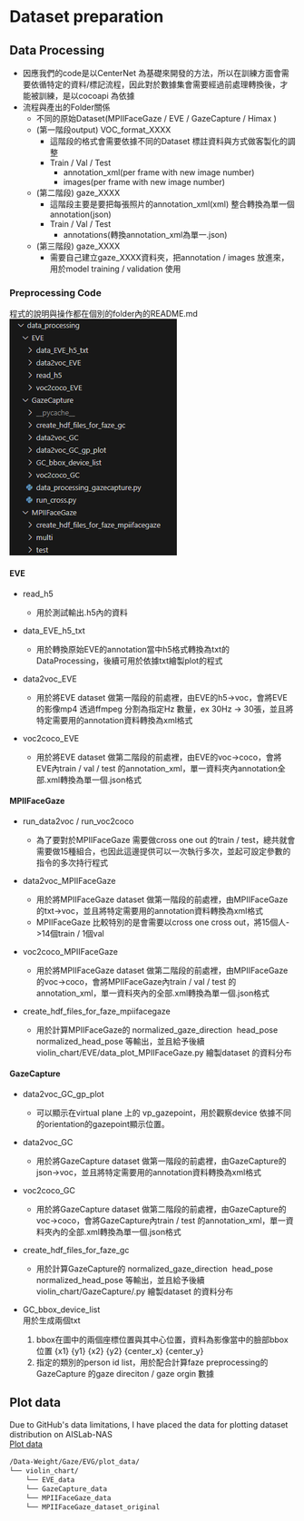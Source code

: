 # Dataset preparation


## Data Processing  

- 因應我們的code是以CenterNet 為基礎來開發的方法，所以在訓練方面會需要依循特定的資料/標記流程，因此對於數據集會需要經過前處理轉換後，才能被訓練，是以cocoapi 為依據
- 流程與產出的Folder關係 
  - 不同的原始Dataset(MPIIFaceGaze / EVE / GazeCapture / Himax ) 
  - (第一階段output) VOC_format_XXXX
    - 這階段的格式會需要依據不同的Dataset 標註資料與方式做客製化的調整
    - Train / Val / Test
      - annotation_xml(per frame with new image number)
      - images(per frame with new image number)
  - (第二階段) gaze_XXXX
    - 這階段主要是要把每張照片的annotation_xml(xml) 整合轉換為單一個annotation(json)
    - Train / Val / Test
       - annotations(轉換annotation_xml為單一.json)
  - (第三階段) gaze_XXXX
      - 需要自己建立gaze_XXXX資料夾，把annotation / images 放進來，用於model training / validation 使用  


### Preprocessing Code

程式的說明與操作都在個別的folder內的README.md  
<img src="images/folder.png" alt="alt text" />

#### EVE
- read_h5
  - 用於測試輸出.h5內的資料

- data_EVE_h5_txt
  - 用於轉換原始EVE的annotation當中h5格式轉換為txt的DataProcessing，後續可用於依據txt繪製plot的程式

- data2voc_EVE
  - 用於將EVE dataset 做第一階段的前處裡，由EVE的h5->voc，會將EVE 的影像mp4 透過ffmpeg 分割為指定Hz 數量，ex 30Hz -> 30張，並且將特定需要用的annotation資料轉換為xml格式  

- voc2coco_EVE
  - 用於將EVE dataset 做第二階段的前處裡，由EVE的voc->coco，會將EVE內train / val / test 的annotation_xml，單一資料夾內annotation全部.xml轉換為單一個.json格式  


#### MPIIFaceGaze
- run_data2voc / run_voc2coco
  - 為了要對於MPIIFaceGaze 需要做cross one out 的train / test，總共就會需要做15種組合，也因此這邊提供可以一次執行多次，並起可設定參數的指令的多次持行程式  

- data2voc_MPIIFaceGaze
  - 用於將MPIIFaceGaze dataset 做第一階段的前處裡，由MPIIFaceGaze的txt->voc，並且將特定需要用的annotation資料轉換為xml格式    
  - MPIIFaceGaze 比較特別的是會需要以cross one cross out，將15個人->14個train / 1個val

- voc2coco_MPIIFaceGaze
  - 用於將MPIIFaceGaze dataset 做第二階段的前處裡，由MPIIFaceGaze的voc->coco，會將MPIIFaceGaze內train / val / test 的annotation_xml，單一資料夾內的全部.xml轉換為單一個.json格式  
- create_hdf_files_for_faze_mpiifacegaze
  - 用於計算MPIIFaceGaze的 normalized_gaze_direction  head_pose normalized_head_pose 等輸出，並且給予後續violin_chart/EVE/data_plot_MPIIFaceGaze.py 繪製dataset 的資料分布  
#### GazeCapture

- data2voc_GC_gp_plot
  - 可以顯示在virtual plane 上的 vp_gazepoint，用於觀察device 依據不同的orientation的gazepoint顯示位置。

- data2voc_GC
  - 用於將GazeCapture dataset 做第一階段的前處裡，由GazeCapture的json->voc，並且將特定需要用的annotation資料轉換為xml格式  

- voc2coco_GC
  - 用於將GazeCapture dataset 做第二階段的前處裡，由GazeCapture的voc->coco，會將GazeCapture內train / test 的annotation_xml，單一資料夾內的全部.xml轉換為單一個.json格式  

- create_hdf_files_for_faze_gc
  - 用於計算GazeCapture的 normalized_gaze_direction  head_pose normalized_head_pose 等輸出，並且給予後續violin_chart/GazeCapture/.py 繪製dataset 的資料分布

- GC_bbox_device_list  
用於生成兩個txt 
  1. bbox在圖中的兩個座標位置與其中心位置，資料為影像當中的臉部bbox 位置 {x1} {y1} {x2} {y2} {center_x} {center_y}  
  2. 指定的類別的person id list，用於配合計算faze preprocessing的GazeCapture 的gaze direciton / gaze orgin 數據  




## Plot data
Due to GitHub's data limitations, I have placed the data for plotting dataset distribution on AISLab-NAS  
[Plot data](https://aislabnas.ee.ncku.edu.tw/sharing/XwKB0XgZL)

~~~
/Data-Weight/Gaze/EVG/plot_data/  
└── violin_chart/  
    └── EVE_data
    └── GazeCapture_data
    └── MPIIFaceGaze_data
    └── MPIIFaceGaze_dataset_original
~~~

